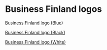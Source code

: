 # Business Finland logos

[Business Finland logo (Blue)](https://github.com/lianadalia/BF-design-system/blob/master/assets/images/BF%20logos/bf_logo_blue_rgb.png?raw=true)

[Business Finland logo (Black)](https://github.com/lianadalia/BF-design-system/blob/master/assets/images/BF%20logos/bf_logo_black_rgb.png?raw=true)

[Business Finland logo (White)](https://github.com/lianadalia/BF-design-system/blob/master/assets/images/BF%20logos/bf_logo_white_rgb.png?raw=true)
